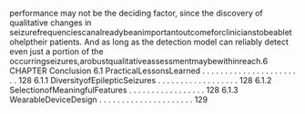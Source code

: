 performance may not be the deciding factor, since the discovery of qualitative changes in
seizurefrequenciescanalreadybeanimportantoutcomeforclinicianstobeabletohelptheir
patients. And as long as the detection model can reliably detect even just a portion of the
occurringseizures,arobustqualitativeassessmentmaybewithinreach.6
CHAPTER
Conclusion
6.1 PracticalLessonsLearned . . . . . . . . . . . . . . . . . . . . . . . 128
6.1.1 DiversityofEpilepticSeizures . . . . . . . . . . . . . . . . . . 128
6.1.2 SelectionofMeaningfulFeatures . . . . . . . . . . . . . . . . . 128
6.1.3 WearableDeviceDesign . . . . . . . . . . . . . . . . . . . . . 129